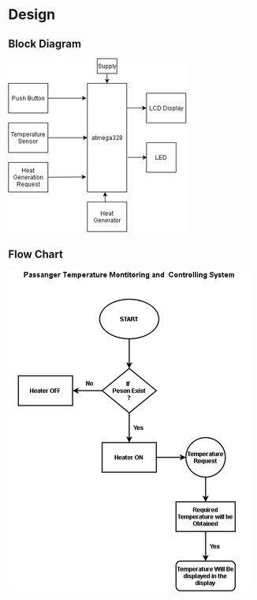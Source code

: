 # Design
## Block Diagram
![](https://github.com/sanjaynetagal/tusk/blob/main/Block_diagram.png)
## Flow Chart
![](https://github.com/sanjaynetagal/tusk/blob/main/embedded.png)


